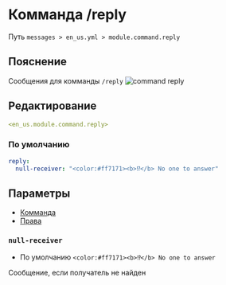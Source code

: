 # Комманда /reply
Путь `messages > en_us.yml > module.command.reply`

## Пояснение
Сообщения для комманды `/reply`
![command reply](/commandreply.png)

## Редактирование
```yaml
<en_us.module.command.reply>
```

### По умолчанию
```yaml
reply:
  null-receiver: "<color:#ff7171><b>⁉</b> No one to answer"
```

## Параметры

- [Комманда](/en/commands/module/command/reply/)
- [Права](/en/permissions/module/command/reply/)

### `null-receiver`
- По умолчанию `<color:#ff7171><b>⁉</b> No one to answer`

Сообщение, если получатель не найден


